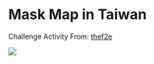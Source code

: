 # Mask Map in Taiwan

Challenge Activity From: [thef2e](https://challenge.thef2e.com/news/21)

![](./maskMapCompressed.gif)
